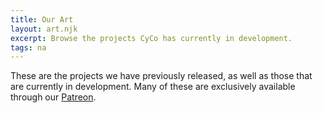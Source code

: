 ```yaml
---
title: Our Art
layout: art.njk
excerpt: Browse the projects CyCo has currently in development.
tags: na
---
```

These are the projects we have previously released, as well as those that are currently in development. Many of these are exclusively available through our [Patreon](https://patreon.com/CyberneticCoven).